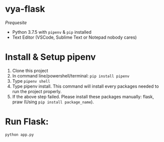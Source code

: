 # vya-flask

*Prequesite*
- Python 3.7.5 with `pipenv` & `pip` installed
- Text Editor (VSCode, Sublime Text or Notepad nobody cares)

# Install & Setup pipenv
1.  Clone this project
2.  In command line/powershell/terminal: ```pip install pipenv```
3.  Type ```pipenv shell```
4.  Type pipenv install.  This command will install every packages needed to run the project properly.
5.  If the above step failed. Please install these packages manually: flask, praw 
    (Using ```pip install package_name```).
    
# Run Flask:
`python app.py`
